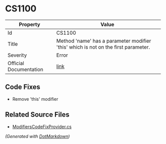 # CS1100

| Property               | Value                                                                               |
| ---------------------- | ----------------------------------------------------------------------------------- |
| Id                     | CS1100                                                                              |
| Title                  | Method 'name' has a parameter modifier 'this' which is not on the first parameter\. |
| Severity               | Error                                                                               |
| Official Documentation | [link](http://docs.microsoft.com/en-us/dotnet/csharp/misc/cs1100)                   |

## Code Fixes

* Remove 'this' modifier

## Related Source Files

* [ModifiersCodeFixProvider.cs](../../src/CodeFixes/CSharp/CodeFixes/ModifiersCodeFixProvider.cs)

*\(Generated with [DotMarkdown](http://github.com/JosefPihrt/DotMarkdown)\)*